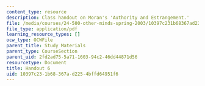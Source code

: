 ```yaml
---
content_type: resource
description: Class handout on Moran's 'Authority and Estrangement.'
file: /media/courses/24-500-other-minds-spring-2003/10397c231b68367ad2254bffd64951f6_h6_24500s03.pdf
file_type: application/pdf
learning_resource_types: []
ocw_type: OCWFile
parent_title: Study Materials
parent_type: CourseSection
parent_uid: 2fd2ad75-5a71-1603-94c2-46dd44871d56
resourcetype: Document
title: Handout 6
uid: 10397c23-1b68-367a-d225-4bffd64951f6
---
```


